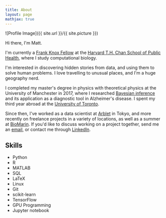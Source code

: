 ```yaml
---
title: About
layout: page
mathjax: true
---
```

![Profile Image]({{ site.url }}/{{ site.picture }})

Hi there, I'm Matt. 

I'm currently a [Frank Knox Fellow](https://frankknox.harvard.edu/people/matthew-west) 
at the [Harvard T.H. Chan School of Public Health](https://www.hsph.harvard.edu/biostatistics/), 
where I study computational biology.
<!-- <a href="https://www.arblet.com/" style="text-decoration: none; font-weight:bold; color:rgb(0,0,0)"> Arblet Inc.</a>. -->
I'm interested in discovering hidden stories from data, and using them to solve 
human problems. I love travelling to unusual places, and I'm a huge geography nerd.

I completed my master's degree in physics with theoretical physics at the 
University of Manchester in 2017, where I researched [Bayesian inference](https://drive.google.com/file/d/1fV6HB7wGF7PJa3SLyz1GXGkPLRz3RPOJ/view?usp=sharing) and its
application as a diagnostic tool in Alzheimer's disease. I spent my third year abroad at the 
[University of Toronto](https://www.physics.utoronto.ca/~nonlin/abstracts/MWest_479_report_2016_abstract.html). 

Since then, I've worked as a data scientist at [Arblet](http://www.arblet.com/) in Tokyo, and more recently on freelance projects in a variety of 
locations, as well as a summer at [BioMarin](https://www.biomarin.com/). If you'd like to discuss working on a project together, send me an [email](mailto:m.west2718@gmail.com),
or contact me through [LinkedIn](https://www.linkedin.com/in/mwestt/).

## Skills
<ul class="skill-list">
	<li>Python</li>
	<li>R</li>
	<li>MATLAB</li>
	<li>SQL</li>
	<li>LaTeX</li>
	<li>Linux</li>
	<li>Git</li>
	<li>scikit-learn</li>
	<li>TensorFlow</li>
	<li>GPU Programming</li>
	<li>Jupyter notebook</li>
</ul>

